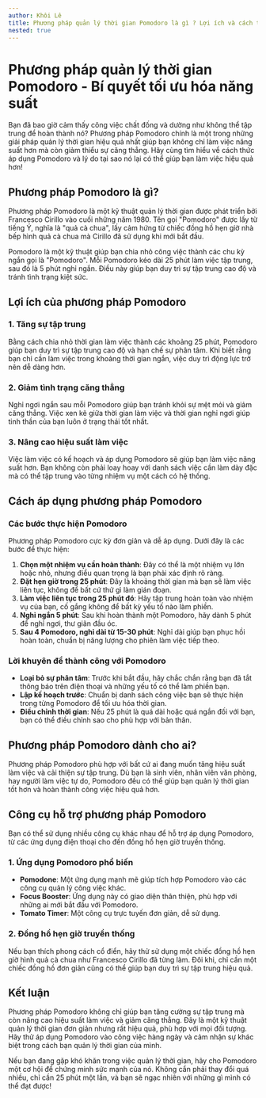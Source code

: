 ```yaml
---
author: Khôi Lê
title: Phương pháp quản lý thời gian Pomodoro là gì ? Lợi ích và cách thực hiện
nested: true
---
```

# Phương pháp quản lý thời gian Pomodoro - Bí quyết tối ưu hóa năng suất

Bạn đã bao giờ cảm thấy công việc chất đống và dường như không thể tập trung để hoàn thành nó? Phương pháp Pomodoro chính là một trong những giải pháp quản lý thời gian hiệu quả nhất giúp bạn không chỉ làm việc năng suất hơn mà còn giảm thiểu sự căng thẳng. Hãy cùng tìm hiểu về cách thức áp dụng Pomodoro và lý do tại sao nó lại có thể giúp bạn làm việc hiệu quả hơn!


## Phương pháp Pomodoro là gì?

Phương pháp Pomodoro là một kỹ thuật quản lý thời gian được phát triển bởi Francesco Cirillo vào cuối những năm 1980. Tên gọi "Pomodoro" được lấy từ tiếng Ý, nghĩa là "quả cà chua", lấy cảm hứng từ chiếc đồng hồ hẹn giờ nhà bếp hình quả cà chua mà Cirillo đã sử dụng khi mới bắt đầu.

Pomodoro là một kỹ thuật giúp bạn chia nhỏ công việc thành các chu kỳ ngắn gọi là "Pomodoro". Mỗi Pomodoro kéo dài 25 phút làm việc tập trung, sau đó là 5 phút nghỉ ngắn. Điều này giúp bạn duy trì sự tập trung cao độ và tránh tình trạng kiệt sức.

## Lợi ích của phương pháp Pomodoro

### 1. Tăng sự tập trung

Bằng cách chia nhỏ thời gian làm việc thành các khoảng 25 phút, Pomodoro giúp bạn duy trì sự tập trung cao độ và hạn chế sự phân tâm. Khi biết rằng bạn chỉ cần làm việc trong khoảng thời gian ngắn, việc duy trì động lực trở nên dễ dàng hơn.

### 2. Giảm tình trạng căng thẳng

Nghỉ ngơi ngắn sau mỗi Pomodoro giúp bạn tránh khỏi sự mệt mỏi và giảm căng thẳng. Việc xen kẽ giữa thời gian làm việc và thời gian nghỉ ngơi giúp tinh thần của bạn luôn ở trạng thái tốt nhất.

### 3. Nâng cao hiệu suất làm việc

Việc làm việc có kế hoạch và áp dụng Pomodoro sẽ giúp bạn làm việc năng suất hơn. Bạn không còn phải loay hoay với danh sách việc cần làm dày đặc mà có thể tập trung vào từng nhiệm vụ một cách có hệ thống.

## Cách áp dụng phương pháp Pomodoro

### Các bước thực hiện Pomodoro

Phương pháp Pomodoro cực kỳ đơn giản và dễ áp dụng. Dưới đây là các bước để thực hiện:

1. **Chọn một nhiệm vụ cần hoàn thành**: Đây có thể là một nhiệm vụ lớn hoặc nhỏ, nhưng điều quan trọng là bạn phải xác định rõ ràng.
2. **Đặt hẹn giờ trong 25 phút**: Đây là khoảng thời gian mà bạn sẽ làm việc liên tục, không để bất cứ thứ gì làm gián đoạn.
3. **Làm việc liên tục trong 25 phút đó**: Hãy tập trung hoàn toàn vào nhiệm vụ của bạn, cố gắng không để bất kỳ yếu tố nào làm phiền.
4. **Nghỉ ngắn 5 phút**: Sau khi hoàn thành một Pomodoro, hãy dành 5 phút để nghỉ ngơi, thư giãn đầu óc.
5. **Sau 4 Pomodoro, nghỉ dài từ 15-30 phút**: Nghỉ dài giúp bạn phục hồi hoàn toàn, chuẩn bị năng lượng cho phiên làm việc tiếp theo.

### Lời khuyên để thành công với Pomodoro

- **Loại bỏ sự phân tâm**: Trước khi bắt đầu, hãy chắc chắn rằng bạn đã tắt thông báo trên điện thoại và những yếu tố có thể làm phiền bạn.
- **Lập kế hoạch trước**: Chuẩn bị danh sách công việc bạn sẽ thực hiện trong từng Pomodoro để tối ưu hóa thời gian.
- **Điều chỉnh thời gian**: Nếu 25 phút là quá dài hoặc quá ngắn đối với bạn, bạn có thể điều chỉnh sao cho phù hợp với bản thân.

## Phương pháp Pomodoro dành cho ai?

Phương pháp Pomodoro phù hợp với bất cứ ai đang muốn tăng hiệu suất làm việc và cải thiện sự tập trung. Dù bạn là sinh viên, nhân viên văn phòng, hay người làm việc tự do, Pomodoro đều có thể giúp bạn quản lý thời gian tốt hơn và hoàn thành công việc hiệu quả hơn.

## Công cụ hỗ trợ phương pháp Pomodoro

Bạn có thể sử dụng nhiều công cụ khác nhau để hỗ trợ áp dụng Pomodoro, từ các ứng dụng điện thoại cho đến đồng hồ hẹn giờ truyền thống.

### 1. Ứng dụng Pomodoro phổ biến

- **Pomodone**: Một ứng dụng mạnh mẽ giúp tích hợp Pomodoro vào các công cụ quản lý công việc khác.
- **Focus Booster**: Ứng dụng này có giao diện thân thiện, phù hợp với những ai mới bắt đầu với Pomodoro.
- **Tomato Timer**: Một công cụ trực tuyến đơn giản, dễ sử dụng.

### 2. Đồng hồ hẹn giờ truyền thống

Nếu bạn thích phong cách cổ điển, hãy thử sử dụng một chiếc đồng hồ hẹn giờ hình quả cà chua như Francesco Cirillo đã từng làm. Đôi khi, chỉ cần một chiếc đồng hồ đơn giản cũng có thể giúp bạn duy trì sự tập trung hiệu quả.

## Kết luận

Phương pháp Pomodoro không chỉ giúp bạn tăng cường sự tập trung mà còn nâng cao hiệu suất làm việc và giảm căng thẳng. Đây là một kỹ thuật quản lý thời gian đơn giản nhưng rất hiệu quả, phù hợp với mọi đối tượng. Hãy thử áp dụng Pomodoro vào công việc hàng ngày và cảm nhận sự khác biệt trong cách bạn quản lý thời gian của mình.

Nếu bạn đang gặp khó khăn trong việc quản lý thời gian, hãy cho Pomodoro một cơ hội để chứng minh sức mạnh của nó. Không cần phải thay đổi quá nhiều, chỉ cần 25 phút một lần, và bạn sẽ ngạc nhiên với những gì mình có thể đạt được!

